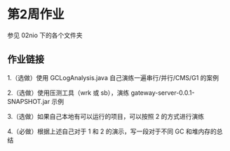 # 第2周作业
参见 02nio 下的各个文件夹

## 作业链接
1.（选做）使用 GCLogAnalysis.java 自己演练一遍串行/并行/CMS/G1 的案例

2.（选做）使用压测工具（wrk 或 sb），演练 gateway-server-0.0.1-SNAPSHOT.jar 示例

3.（选做）如果自己本地有可以运行的项目，可以按照 2 的方式进行演练

4.（必做）根据上述自己对于 1 和 2 的演示，写一段对于不同 GC 和堆内存的总结
